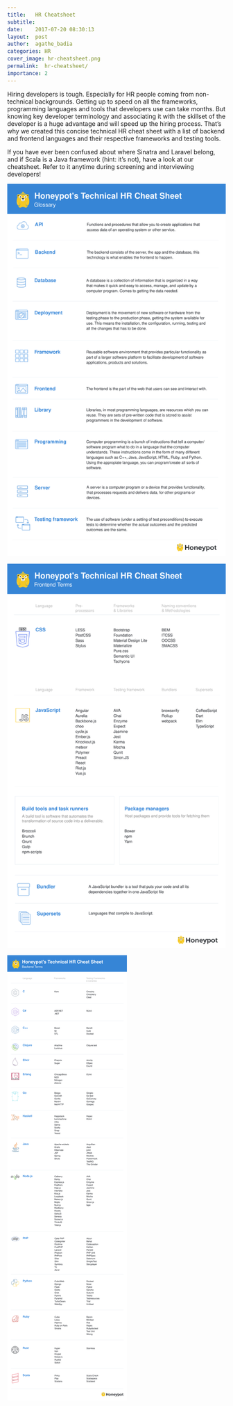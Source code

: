 ```yaml
---
title:   HR Cheatsheet
subtitle:
date:    2017-07-20 08:30:13
layout:  post
author:  agathe_badia
categories: HR
cover_image: hr-cheatsheet.png
permalink:  hr-cheatsheet/
importance: 2
---
```


Hiring developers is tough. Especially for HR people coming from non-technical backgrounds. Getting up to speed on all the frameworks, programming languages and tools that developers use can take months. But knowing key developer terminology and associating it with the skillset of the developer is a huge advantage and will speed up the hiring process. That’s why we created this concise technical HR cheat sheet with a  list of backend and frontend languages and their respective frameworks and testing tools.

<!--more-->

If you have ever been confused about where Sinatra and Laravel belong, and if Scala is a Java framework (hint: it’s not), have a look at our cheatsheet. Refer to it anytime during screening and interviewing developers!


![hr-cheatsheet-glossary](/assets/images/cheat-sheet-glossary.svg)

![hr-cheatsheet-frontend](/assets/images/cheat-sheet-frontend.svg)

![hr-cheatsheet-backend](/assets/images/cheat-sheet-backend.svg)